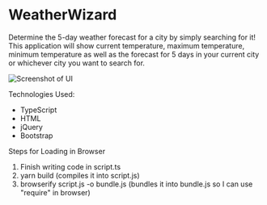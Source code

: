 # WeatherWizard
Determine the 5-day weather forecast for a city by simply searching for it! This application will
show current temperature, maximum temperature, minimum temperature as well as the forecast for 5 days
in your current city or whichever city you want to search for.

![Screenshot of UI](screenshots/WeatherWizardPicture.png "Screenshot of the current weather in Cairo, Egypt.")

Technologies Used:
- TypeScript
- HTML
- jQuery
- Bootstrap

Steps for Loading in Browser
1) Finish writing code in script.ts
2) yarn build (compiles it into script.js)
3) browserify script.js -o bundle.js (bundles it into bundle.js so I can use "require" in browser)
